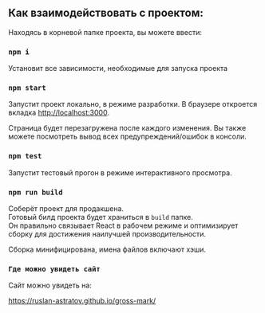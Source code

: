 ## Как взаимодействовать с проектом:

Находясь в корневой папке проекта, вы можете ввести:

### `npm i`

Установит все зависимости, необходимые для запуска проекта
### `npm start`

Запустит проект локально, в режиме разработки.
В браузере откроется вкладка [http://localhost:3000](http://localhost:3000).

Страница будет перезагружена после каждого изменения.
Вы также можете посмотреть вывод всех предупреждений/ошибок в консоли.

### `npm test`
Запустит тестовый прогон в режиме интерактивного просмотра.


### `npm run build`

Соберёт проект для продакшена.\
Готовый билд проекта будет храниться в `build` папке.\
Он правильно связывает React в рабочем режиме и оптимизирует сборку для достижения наилучшей производительности.

Сборка минифицирована, имена файлов включают хэши.

### `Где можно увидеть сайт`
Сайт можно увидеть на:

https://ruslan-astratov.github.io/gross-mark/
